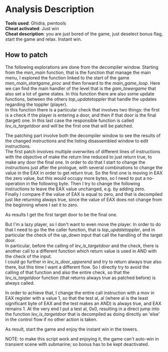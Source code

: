 # Analysis Description

**Tools used**: Ghidra, pwntools  
**Cheat activated**: Just win  
**Cheat description**: you are just bored of the game, just deselect bonus flag, start the game and relax. Instant win.

## How to patch

The following explorations are done from the decompiler window.
Starting from the _men\_main_ function, that is the function that manage the main menu, I explored the function linked to the start of the game _men\_main\_startgame\_proc_ and then forward to the _main\_game\_loop_. Here we can find the main handler of the level that is the _gam\_towergame_ that also set a lot of game states. In this function there are also some update functions, between the others _top_updatetoppler_ that handle the updates regarding the toppler (player).  
In this function there is a particular check that involves two things: the first is a check if the player is entering a door, and then if that door is the final (target) one. In this last case the responsible function is called _lev_is_targetdoor_ and will be the first one that will be patched.

The patching part involve both the decompiler window to see the results of the changed instructions and the listing disassembled window to edit instructions.  
The first patch involves multiple overwrites of different lines of instructions with the objective of make the return line reduced to just return true, to make any door the final one. In order to do that I start to change the instructions just after the prologue, with several combinations to change the value in the EAX in order to get return true. So the first one is moving in EAX the zero value, but this would occupy more bytes, so I need to put a no-operation in the following byte. Then I try to change the following instructions to leave the EAX value unchanged, e.g. by adding zero.  
Finally I compare if the value of EAX is equal to zero, and that is decompiled just like returning always true, since the value of EAX does not change from the beginning where I set it to zero.

As results I get the first target door to be the final one.

But I'm a lazy player, so I don't want to even move the player. In order to do that I need to go the the caller function, that is _top_updatetoppler_, and in particular the check of the _up_down_ input that call the handling of the target door.  
In particular, before the calling of _lev_is_targetdoor_ and the check, there is another call to a different function which return value is used in AND with the check of the input.  
I could go further in _lev_is_door_upperend_ and try to return always true also there, but this time I want a different flow. So I directly try to avoid the calling of that function and also the entire check, so that the _lev_is_targetdoor_ function (that returns always true as patched before) is always called.

In order to achieve that, I change the entire call instruction with a mov in EAX register with a value 1, so that the test al, al (where al is the least significant byte of EAX and the test makes an AND) is always true, and EAX remains 1. At the very end I put a test al, 0x0, resulting in a direct jump into the function _lev_is_targetdoor_ that is decompiled as doing directly an 'else' in the control flow if no other action is taken. 

As result, start the game and enjoy the instant win in the towers.

NOTE: to make this script work and enjoying it, the game can't auto-win in transient scene with submarine; so bonus has to be kept deactivated.

